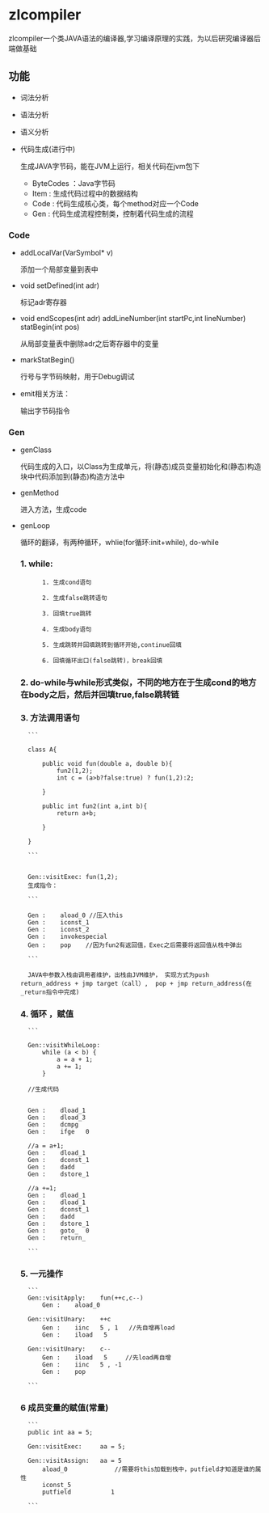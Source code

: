 # zlcompiler
zlcompiler一个类JAVA语法的编译器,学习编译原理的实践，为以后研究编译器后端做基础
## 功能
* 词法分析
* 语法分析
* 语义分析

* 代码生成(进行中)

	生成JAVA字节码，能在JVM上运行，相关代码在jvm包下
	
	* ByteCodes ：Java字节码 
	* Item : 生成代码过程中的数据结构 
	* Code : 代码生成核心类，每个method对应一个Code 
	* Gen  : 代码生成流程控制类，控制着代码生成的流程 

### Code


+ addLocalVar(VarSymbol* v) 

	添加一个局部变量到表中 
+ void setDefined(int adr) 

	标记adr寄存器 
+ void endScopes(int adr) addLineNumber(int startPc,int lineNumber) statBegin(int pos)	   

	从局部变量表中删除adr之后寄存器中的变量 
+ markStatBegin()
 		 
	行号与字节码映射，用于Debug调试 
+ emit相关方法：

	输出字节码指令

### Gen

+ genClass
	
	代码生成的入口，以Class为生成单元，将(静态)成员变量初始化和(静态)构造块中代码添加到(静态)构造方法中
+ genMethod

	进入方法，生成code

+ genLoop

	循环的翻译，有两种循环，whlie(for循环:init+while), do-while
	
	### 1. while:
	
			1. 生成cond语句
			
			2. 生成false跳转语句
			
			3. 回填true跳转
			
			4. 生成body语句
			
			5. 生成跳转并回填跳转到循环开始,continue回填
			
			6. 回填循环出口(false跳转)，break回填
			
			
	
	### 2. do-while与while形式类似，不同的地方在于生成cond的地方在body之后，然后并回填true,false跳转链
	
	### 3. 方法调用语句
		
		```
		
		class A{

			public void fun(double a, double b){
				fun2(1,2);
				int c = (a>b?false:true) ? fun(1,2):2;
			
			}
		
			public int fun2(int a,int b){
				return a+b;
			
			}

		}
		
		```
	
	
		Gen::visitExec:	fun(1,2);
		生成指令：
		
		```
		
		Gen :	 aload_0 //压入this
		Gen :	 iconst_1
		Gen :	 iconst_2
		Gen :	 invokespecial
		Gen :	 pop    //因为fun2有返回值，Exec之后需要将返回值从栈中弹出
		
		```
		
		JAVA中参数入栈由调用者维护，出栈由JVM维护， 实现方式为push return_address + jmp target（call）,  pop + jmp return_address(在_return指令中完成)
		
	### 4. 循环 ，赋值 
		
		```
		
		Gen::visitWhileLoop:
			while (a < b) {
				a = a + 1;
				a += 1;
			}
		
		//生成代码
		
		
		Gen :	 dload_1
		Gen :	 dload_3
		Gen :	 dcmpg
		Gen :	 ifge	0
		
		//a = a+1;
		Gen :	 dload_1
		Gen :	 dconst_1
		Gen :	 dadd
		Gen :	 dstore_1
		
		//a +=1;
		Gen :	 dload_1
		Gen :	 dload_1
		Gen :	 dconst_1
		Gen :	 dadd
		Gen :	 dstore_1
		Gen :	 goto_	0
		Gen :	 return_

		```
	### 5. 一元操作
		
		```
		Gen::visitApply:	fun(++c,c--)
		 	Gen :	 aload_0

		Gen::visitUnary: 	++c
			Gen :	 iinc	5 , 1   //先自增再load
			Gen :	 iload 	 5

		Gen::visitUnary: 	c--
			Gen :	 iload 	 5     //先load再自增
			Gen :	 iinc	5 , -1
			Gen :	 pop
		
		```
	
	
	### 6 成员变量的赋值(常量)
		
		```
		public int aa = 5;
		
		Gen::visitExec: 	aa = 5;
    
		Gen::visitAssign:	aa = 5
			aload_0   			//需要将this加载到栈中，putfield才知道是谁的属性
			iconst_5  
			putfield           1
		
		```
	

